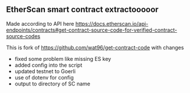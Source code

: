 ## EtherScan smart contract extractooooor

Made according to API here
https://docs.etherscan.io/api-endpoints/contracts#get-contract-source-code-for-verified-contract-source-codes


This is fork of https://github.com/wat96/get-contract-code with changes
- fixed some problem like missing ES key
- added config into the script
- updated testnet to Goerli
- use of dotenv for config
- output to directory of SC name